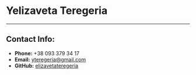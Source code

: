 # Yelizaveta Teregeria

---

## Contact Info:

- **Phone:** +38 093 379 34 17
- **Email:** yteregeria@gmail.com
- **GitHub:** [elizavetateregeria](https://github.com/elizavetateregeria)
